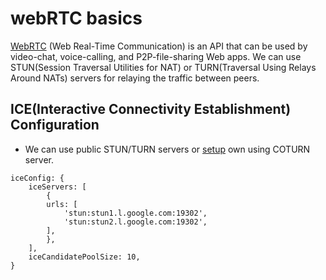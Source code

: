 # webRTC basics

[WebRTC](https://webrtc.org/) (Web Real-Time Communication) is an API that can be used by video-chat, voice-calling, and P2P-file-sharing Web apps.
We can use STUN(Session Traversal Utilities for NAT) or TURN(Traversal Using Relays Around NATs) servers for relaying the traffic between peers.

## ICE(Interactive Connectivity Establishment) Configuration
- We can use public STUN/TURN servers or [setup](https://dev.to/kevin_odongo35/how-to-configure-a-turn-server-3opd) own using COTURN server.
```
iceConfig: {
    iceServers: [
        {
        urls: [
            'stun:stun1.l.google.com:19302',
            'stun:stun2.l.google.com:19302',
        ],
        },
    ],
    iceCandidatePoolSize: 10,
}
```
